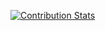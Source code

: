[![Contribution Stats](https://github-contribution-stats.vercel.app/api/?username=FengZh61)](https://github.com/LordDashMe/github-contribution-stats/)























